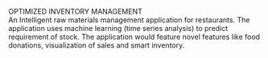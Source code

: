 OPTIMIZED INVENTORY MANAGEMENT	
An Intelligent raw materials management application for restaurants. The application uses machine learning (time series analysis) to predict requirement of stock. The application would feature novel features like food donations, visualization of sales and smart inventory. 
